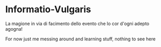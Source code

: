 # Informatio-Vulgaris
La magione in via di facimento dello evento che lo cor d'ogni adepto agogna!

For now just me messing around and learning stuff, nothing to see here
